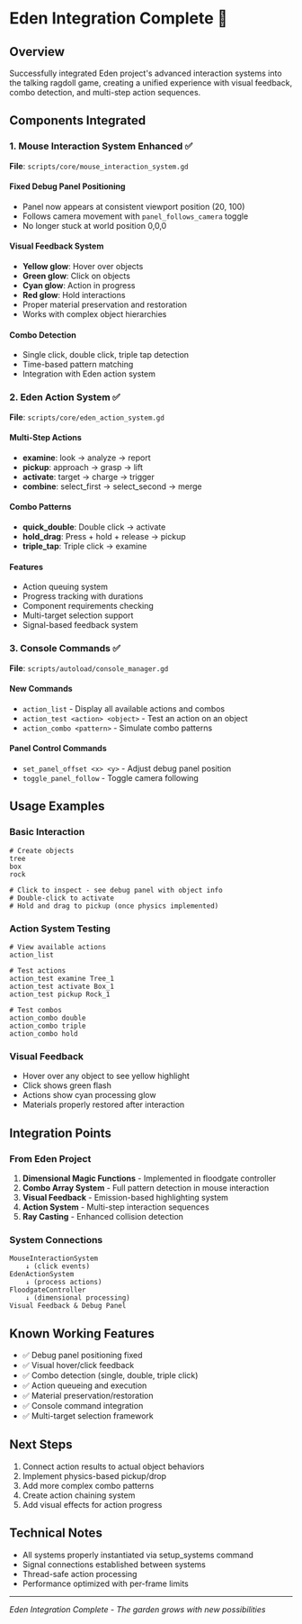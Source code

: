 # Eden Integration Complete 🌟

## Overview
Successfully integrated Eden project's advanced interaction systems into the talking ragdoll game, creating a unified experience with visual feedback, combo detection, and multi-step action sequences.

## Components Integrated

### 1. Mouse Interaction System Enhanced ✅
**File**: `scripts/core/mouse_interaction_system.gd`

#### Fixed Debug Panel Positioning
- Panel now appears at consistent viewport position (20, 100)
- Follows camera movement with `panel_follows_camera` toggle
- No longer stuck at world position 0,0,0

#### Visual Feedback System
- **Yellow glow**: Hover over objects
- **Green glow**: Click on objects  
- **Cyan glow**: Action in progress
- **Red glow**: Hold interactions
- Proper material preservation and restoration
- Works with complex object hierarchies

#### Combo Detection
- Single click, double click, triple tap detection
- Time-based pattern matching
- Integration with Eden action system

### 2. Eden Action System ✅
**File**: `scripts/core/eden_action_system.gd`

#### Multi-Step Actions
- **examine**: look → analyze → report
- **pickup**: approach → grasp → lift
- **activate**: target → charge → trigger
- **combine**: select_first → select_second → merge

#### Combo Patterns
- **quick_double**: Double click → activate
- **hold_drag**: Press + hold + release → pickup
- **triple_tap**: Triple click → examine

#### Features
- Action queuing system
- Progress tracking with durations
- Component requirements checking
- Multi-target selection support
- Signal-based feedback system

### 3. Console Commands ✅
**File**: `scripts/autoload/console_manager.gd`

#### New Commands
- `action_list` - Display all available actions and combos
- `action_test <action> <object>` - Test an action on an object
- `action_combo <pattern>` - Simulate combo patterns

#### Panel Control Commands  
- `set_panel_offset <x> <y>` - Adjust debug panel position
- `toggle_panel_follow` - Toggle camera following

## Usage Examples

### Basic Interaction
```
# Create objects
tree
box
rock

# Click to inspect - see debug panel with object info
# Double-click to activate
# Hold and drag to pickup (once physics implemented)
```

### Action System Testing
```
# View available actions
action_list

# Test actions
action_test examine Tree_1
action_test activate Box_1
action_test pickup Rock_1

# Test combos
action_combo double
action_combo triple
action_combo hold
```

### Visual Feedback
- Hover over any object to see yellow highlight
- Click shows green flash
- Actions show cyan processing glow
- Materials properly restored after interaction

## Integration Points

### From Eden Project
1. **Dimensional Magic Functions** - Implemented in floodgate controller
2. **Combo Array System** - Full pattern detection in mouse interaction
3. **Visual Feedback** - Emission-based highlighting system
4. **Action System** - Multi-step interaction sequences
5. **Ray Casting** - Enhanced collision detection

### System Connections
```
MouseInteractionSystem
    ↓ (click events)
EdenActionSystem
    ↓ (process actions)
FloodgateController
    ↓ (dimensional processing)
Visual Feedback & Debug Panel
```

## Known Working Features
- ✅ Debug panel positioning fixed
- ✅ Visual hover/click feedback
- ✅ Combo detection (single, double, triple click)
- ✅ Action queueing and execution
- ✅ Material preservation/restoration
- ✅ Console command integration
- ✅ Multi-target selection framework

## Next Steps
1. Connect action results to actual object behaviors
2. Implement physics-based pickup/drop
3. Add more complex combo patterns
4. Create action chaining system
5. Add visual effects for action progress

## Technical Notes
- All systems properly instantiated via setup_systems command
- Signal connections established between systems
- Thread-safe action processing
- Performance optimized with per-frame limits

---
*Eden Integration Complete - The garden grows with new possibilities*